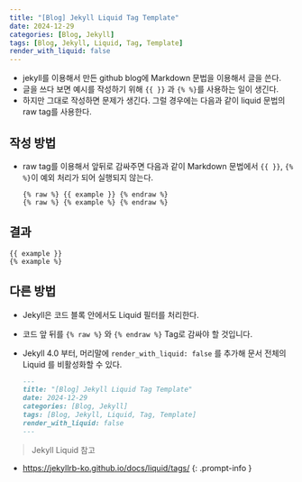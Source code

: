 ```yaml
---
title: "[Blog] Jekyll Liquid Tag Template"
date: 2024-12-29
categories: [Blog, Jekyll]
tags: [Blog, Jekyll, Liquid, Tag, Template]
render_with_liquid: false
---
```



- jekyll를 이용해서 만든 github blog에 Markdown 문법을 이용해서 글을 쓴다.
- 글을 쓰다 보면 예시를 작성하기 위해 `{{ }}` 과 `{% %}`를 사용하는 일이 생긴다.
- 하지만 그대로 작성하면 문제가 생긴다. 그럴 경우에는 다음과 같이 liquid 문법의 raw tag를 사용한다.

## 작성 방법

- raw tag를 이용해서 앞뒤로 감싸주면 다음과 같이 Markdown 문법에서 `{{ }}`, `{% %}`이 예외 처리가 되어 실행되지 않는다.

  ```
  {% raw %} {{ example }} {% endraw %}
  {% raw %} {% example %} {% endraw %}
  ```

## 결과

  ```
  {{ example }}
  {% example %}
  ```

## 다른 방법

- Jekyll은 코드 블록 안에서도 Liquid 필터를 처리한다.
- 코드 앞 뒤를 `{% raw %}` 와 `{% endraw %}` Tag로 감싸야 할 것입니다.
- Jekyll 4.0 부터, 머리말에 `render_with_liquid: false` 를 추가해 문서 전체의 Liquid 를 비활성화할 수 있다.

  ```md
  ---
  title: "[Blog] Jekyll Liquid Tag Template"
  date: 2024-12-29
  categories: [Blog, Jekyll]
  tags: [Blog, Jekyll, Liquid, Tag, Template]
  render_with_liquid: false
  ---
  ```

> Jekyll Liquid 참고
- <https://jekyllrb-ko.github.io/docs/liquid/tags/>
{: .prompt-info }